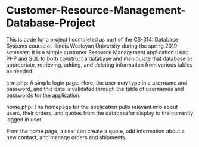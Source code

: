 # Customer-Resource-Management-Database-Project

This is code for a project I completed as part of the CS-314: Database Systems course at Illinois Wesleyan University during the spring 2019 semester. It is a simple customer Resource Management application using PHP and SQL to both construct a database and manipulate that database as appropriate, retrieving, adding, and deleting information from various tables as needed.

crm.php: A simple login page. Here, the user may type in a username and password, and this data is validated through the table of usernames and passwords for the application.

home.php: The homepage for the application pulls relevant info about users, their orders, and quotes from the databasefor display to the currently logged in user.

From the home page, a user can create a quote, add information about a new contact, and manage orders and shipments.
